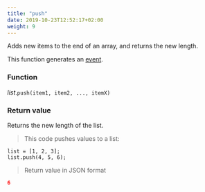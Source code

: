 ```yaml
---
title: "push"
date: 2019-10-23T12:52:17+02:00
weight: 9
---
```


Adds new items to the end of an array, and returns the new length.

This function generates an [event](../../../events).

### Function
*list*.`push(item1, item2, ..., itemX)`

### Return value
Returns the new length of the list.

> This code pushes values to a list:

```thingsdb,json_response
list = [1, 2, 3];
list.push(4, 5, 6);
```

> Return value in JSON format

```json
6
```
